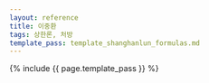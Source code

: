 ```yaml
---
layout: reference
title: 이중환
tags: 상한론, 처방
template_pass: template_shanghanlun_formulas.md
---
```



{% include {{ page.template_pass }} %}